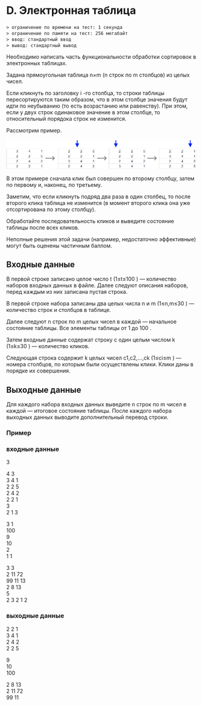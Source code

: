 # D. Электронная таблица
    > ограничение по времени на тест: 1 секунда
    > ограничение по памяти на тест: 256 мегабайт
    > ввод: стандартный ввод
    > вывод: стандартный вывод


Необходимо написать часть функциональности обработки сортировок в электронных таблицах.

Задана прямоугольная таблица n×m
 (n строк по m столбцов) из целых чисел.

Если кликнуть по заголовку i
-го столбца, то строки таблицы пересортируются таким образом, что в этом столбце значения будут идти по неубыванию (то есть возрастанию или равенству). При этом, если у двух строк одинаковое значение в этом столбце, то относительный порядокa строк не изменится.

Рассмотрим пример.

 ![image info](./images/table.png)

В этом примере сначала клик был совершен по второму столбцу, затем по первому и, наконец, по третьему.

Заметим, что если кликнуть подряд два раза в один столбец, то после второго клика таблица не изменится (в момент второго клика она уже отсортирована по этому столбцу).

Обработайте последовательность кликов и выведите состояние таблицы после всех кликов.

Неполные решения этой задачи (например, недостаточно эффективные) могут быть оценены частичным баллом.

## Входные данные
В первой строке записано целое число t
 (1≤t≤100
) — количество наборов входных данных в файле. Далее следуют описания наборов, перед каждым из них записана пустая строка.

В первой строке набора записаны два целых числа n
 и m
 (1≤n,m≤30
) — количество строк и столбцов в таблице.

Далее следуют n
 строк по m
 целых чисел в каждой — начальное состояние таблицы. Все элементы таблицы от 1
 до 100
.

Затем входные данные содержат строку с один целым числом k
 (1≤k≤30
) — количество кликов.

Следующая строка содержит k
 целых чисел c1,c2,…,ck
 (1≤ci≤m
) — номера столбцов, по которым были осуществлены клики. Клики даны в порядке их совершения.

## Выходные данные
Для каждого набора входных данных выведите n
 строк по m
 чисел в каждой — итоговое состояние таблицы. После каждого набора выходных данных выводите дополнительный перевод строки.

### Пример
### входные данные
3

4 3  
3 4 1  
2 2 5  
2 4 2  
2 2 1  
3  
2 1 3  

3 1  
100  
9  
10  
2  
1 1  

3 3  
2 11 72  
99 11 13  
2 8 13  
5  
2 3 2 1 2  

### выходные данные
2 2 1  
3 4 1  
2 4 2  
2 2 5  

9  
10  
100  

2 8 13  
2 11 72  
99 11  